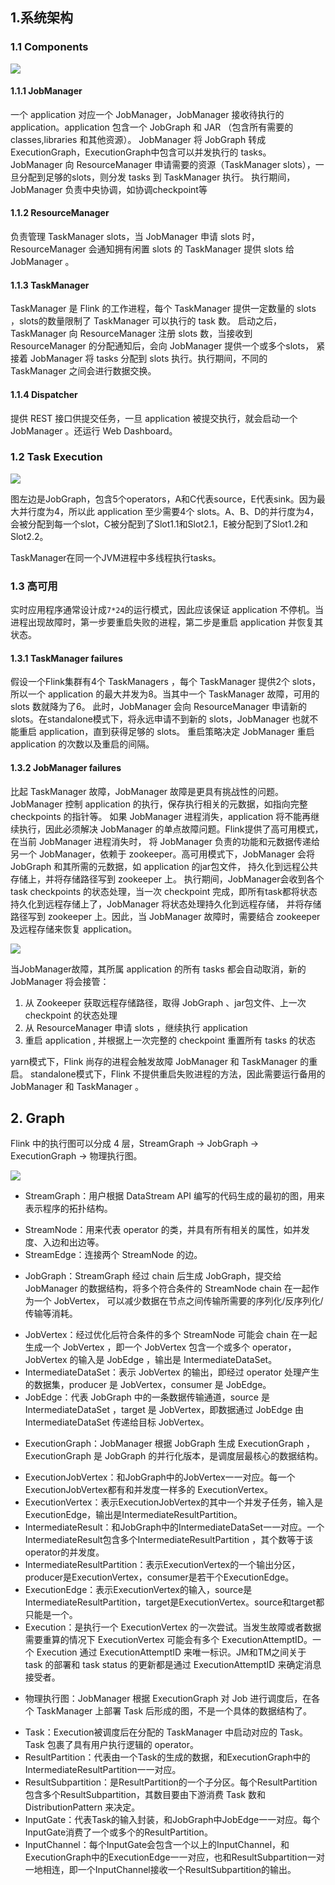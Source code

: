 
## 1.系统架构

### 1.1 Components

![](./img_overview/application提交和componets间的交互.png)

#### 1.1.1 JobManager

一个 application 对应一个 JobManager，JobManager 接收待执行的 application。application 包含一个 JobGraph 和 JAR （包含所有需要的classes,libraries 和其他资源）。
JobManager 将 JobGraph 转成 ExecutionGraph，ExecutionGraph中包含可以并发执行的 tasks。
JobManager 向 ResourceManager 申请需要的资源（TaskManager slots），一旦分配到足够的slots，则分发 tasks 到 TaskManager 执行。
执行期间，JobManager 负责中央协调，如协调checkpoint等

#### 1.1.2 ResourceManager

负责管理 TaskManager slots，当 JobManager 申请 slots 时，ResourceManager 会通知拥有闲置 slots 的 TaskManager 提供 slots 给 JobManager 。

#### 1.1.3 TaskManager

TaskManager 是 Flink 的工作进程，每个 TaskManager 提供一定数量的 slots ，slots的数量限制了 TaskManager 可以执行的 task 数。
启动之后，TaskManager 向 ResourceManager 注册 slots 数，当接收到 ResourceManager 的分配通知后，会向 JobManager 提供一个或多个slots，
紧接着 JobManager 将 tasks 分配到 slots 执行。执行期间，不同的 TaskManager 之间会进行数据交换。

#### 1.1.4 Dispatcher

提供 REST 接口供提交任务，一旦 application 被提交执行，就会启动一个 JobManager 。还运行 Web Dashboard。

### 1.2 Task Execution

![](./img_overview/task执行逻辑图.png)

图左边是JobGraph，包含5个operators，A和C代表source，E代表sink。因为最大并行度为4，所以此 application 至少需要4个 slots。A、B、D的并行度为4，会被分配到每一个slot，C被分配到了Slot1.1和Slot2.1，E被分配到了Slot1.2和Slot2.2。 

TaskManager在同一个JVM进程中多线程执行tasks。


### 1.3 高可用

实时应用程序通常设计成`7*24`的运行模式，因此应该保证 application 不停机。当进程出现故障时，第一步要重启失败的进程，第二步是重启 application 并恢复其状态。


#### 1.3.1 TaskManager failures
   
假设一个Flink集群有4个 TaskManagers ，每个 TaskManager 提供2个 slots，所以一个 application 的最大并发为8。当其中一个 TaskManager 故障，可用的 slots 数就降为了6。
此时，JobManager 会向 ResourceManager 申请新的 slots。在standalone模式下，将永远申请不到新的 slots，JobManager 也就不能重启 application，直到获得足够的 slots。
重启策略决定 JobManager 重启 application 的次数以及重启的间隔。

#### 1.3.2 JobManager failures

比起 TaskManager 故障，JobManager 故障是更具有挑战性的问题。JobManager 控制 application 的执行，保存执行相关的元数据，如指向完整 checkpoints 的指针等。
如果 JobManager 进程消失，application 将不能再继续执行，因此必须解决 JobManager 的单点故障问题。Flink提供了高可用模式，在当前 JobManager 进程消失时，
将 JobManager 负责的功能和元数据传递给另一个 JobManager，依赖于 zookeeper。高可用模式下，JobManager 会将 JobGraph 和其所需的元数据，如 application 的jar包文件，
持久化到远程公共存储上，并将存储路径写到 zookeeper 上。
执行期间，JobManager会收到各个task checkpoints 的状态处理，当一次 checkpoint 完成，即所有task都将状态持久化到远程存储上了，JobManager 将状态处理持久化到远程存储，
并将存储路径写到 zookeeper 上。因此，当 JobManager 故障时，需要结合 zookeeper及远程存储来恢复 application。

![](./img_overview/Flink高可用模式部署.png)

当JobManager故障，其所属 application 的所有 tasks 都会自动取消，新的 JobManager 将会接管：

1. 从 Zookeeper 获取远程存储路径，取得 JobGraph 、jar包文件、上一次 checkpoint 的状态处理
2. 从 ResourceManager 申请 slots ，继续执行 application
3. 重启 application , 并根据上一次完整的 checkpoint 重置所有 tasks 的状态

yarn模式下，Flink 尚存的进程会触发故障 JobManager 和 TaskManager 的重启。
standalone模式下，Flink 不提供重启失败进程的方法，因此需要运行备用的 JobManager 和 TaskManager 。


## 2. Graph

Flink 中的执行图可以分成 4 层，StreamGraph -> JobGraph -> ExecutionGraph -> 物理执行图。

![](./img_overview/4层Graph.png)

- StreamGraph：用户根据 DataStream API 编写的代码生成的最初的图，用来表示程序的拓扑结构。
 + StreamNode：用来代表 operator 的类，并具有所有相关的属性，如并发度、入边和出边等。
 + StreamEdge：连接两个 StreamNode 的边。
 
- JobGraph：StreamGraph 经过 chain 后生成 JobGraph，提交给 JobManager 的数据结构，将多个符合条件的 StreamNode chain 在一起作为一个 JobVertex，
可以减少数据在节点之间传输所需要的序列化/反序列化/传输等消耗。
 + JobVertex：经过优化后符合条件的多个 StreamNode 可能会 chain 在一起生成一个 JobVertex ，即一个 JobVertex 包含一个或多个 operator，
 JobVertex 的输入是 JobEdge ，输出是 IntermediateDataSet。
 + IntermediateDataSet：表示 JobVertex 的输出，即经过 operator 处理产生的数据集，producer 是 JobVertex，consumer 是 JobEdge。
 + JobEdge：代表 JobGraph 中的一条数据传输通道，source 是 IntermediateDataSet ，target 是 JobVertex，即数据通过 JobEdge 由 IntermediateDataSet
 传递给目标 JobVertex。
 
- ExecutionGraph：JobManager 根据 JobGraph 生成 ExecutionGraph ，ExecutionGraph 是 JobGraph 的并行化版本，是调度层最核心的数据结构。
 + ExecutionJobVertex：和JobGraph中的JobVertex一一对应。每一个ExecutionJobVertex都有和并发度一样多的 ExecutionVertex。
 + ExecutionVertex：表示ExecutionJobVertex的其中一个并发子任务，输入是ExecutionEdge，输出是IntermediateResultPartition。
 + IntermediateResult：和JobGraph中的IntermediateDataSet一一对应。一个IntermediateResult包含多个IntermediateResultPartition
，其个数等于该operator的并发度。
 + IntermediateResultPartition：表示ExecutionVertex的一个输出分区，producer是ExecutionVertex，consumer是若干个ExecutionEdge。
 + ExecutionEdge：表示ExecutionVertex的输入，source是IntermediateResultPartition，target是ExecutionVertex。source和target都只能是一个。
 + Execution：是执行一个 ExecutionVertex 的一次尝试。当发生故障或者数据需要重算的情况下 ExecutionVertex 可能会有多个 ExecutionAttemptID。一个 Execution 通过 
ExecutionAttemptID 来唯一标识。JM和TM之间关于 task 的部署和 task status 的更新都是通过 ExecutionAttemptID 来确定消息接受者。

- 物理执行图：JobManager 根据 ExecutionGraph 对 Job 进行调度后，在各个 TaskManager 上部署 Task 后形成的图，不是一个具体的数据结构了。
 + Task：Execution被调度后在分配的 TaskManager 中启动对应的 Task。Task 包裹了具有用户执行逻辑的 operator。
 + ResultPartition：代表由一个Task的生成的数据，和ExecutionGraph中的IntermediateResultPartition一一对应。
 + ResultSubpartition：是ResultPartition的一个子分区。每个ResultPartition包含多个ResultSubpartition，其数目要由下游消费 Task 数和 DistributionPattern 来决定。
 + InputGate：代表Task的输入封装，和JobGraph中JobEdge一一对应。每个InputGate消费了一个或多个的ResultPartition。
 + InputChannel：每个InputGate会包含一个以上的InputChannel，和ExecutionGraph中的ExecutionEdge一一对应，也和ResultSubpartition一对一地相连，即一个InputChannel接收一个ResultSubpartition的输出。

